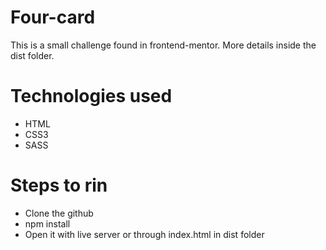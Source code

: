 # Four-card

This is a small challenge found in frontend-mentor. More details inside the dist folder. 

# Technologies used

- HTML
- CSS3
- SASS

# Steps to rin

- Clone the github
- npm install
- Open it with live server or through index.html in dist folder
